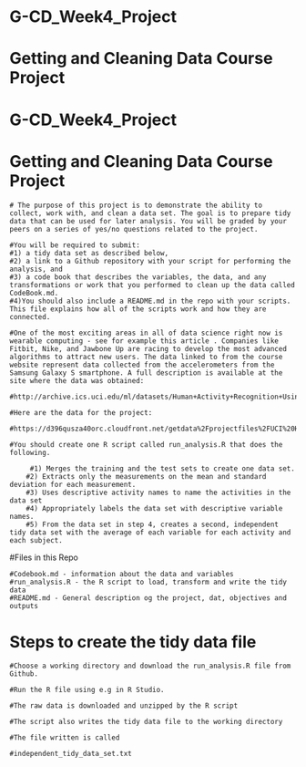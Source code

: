 # G-CD_Week4_Project
# Getting and Cleaning Data Course Project

# G-CD_Week4_Project
# Getting and Cleaning Data Course Project

    # The purpose of this project is to demonstrate the ability to collect, work with, and clean a data set. The goal is to prepare tidy data that can be used for later analysis. You will be graded by your peers on a series of yes/no questions related to the project. 

    #You will be required to submit: 
    #1) a tidy data set as described below, 
    #2) a link to a Github repository with your script for performing the analysis, and 
    #3) a code book that describes the variables, the data, and any transformations or work that you performed to clean up the data called CodeBook.md. 
    #4)You should also include a README.md in the repo with your scripts. This file explains how all of the scripts work and how they are connected.

    #One of the most exciting areas in all of data science right now is wearable computing - see for example this article . Companies like Fitbit, Nike, and Jawbone Up are racing to develop the most advanced algorithms to attract new users. The data linked to from the course website represent data collected from the accelerometers from the Samsung Galaxy S smartphone. A full description is available at the site where the data was obtained:

    #http://archive.ics.uci.edu/ml/datasets/Human+Activity+Recognition+Using+Smartphones

    #Here are the data for the project:

    #https://d396qusza40orc.cloudfront.net/getdata%2Fprojectfiles%2FUCI%20HAR%20Dataset.zip

    #You should create one R script called run_analysis.R that does the following.

         #1) Merges the training and the test sets to create one data set.
        #2) Extracts only the measurements on the mean and standard deviation for each measurement.
        #3) Uses descriptive activity names to name the activities in the data set
        #4) Appropriately labels the data set with descriptive variable names.
        #5) From the data set in step 4, creates a second, independent tidy data set with the average of each variable for each activity and each subject.
    
#Files in this Repo
    
    #Codebook.md - information about the data and variables
    #run_analysis.R - the R script to load, transform and write the tidy data
    #README.md - General description og the project, dat, objectives and outputs
    
    
# Steps to create the tidy data file
    
    
    #Choose a working directory and download the run_analysis.R file from Github.
    
    #Run the R file using e.g in R Studio.
    
    #The raw data is downloaded and unzipped by the R script
    
    #The script also writes the tidy data file to the working directory
    
    #The file written is called 
    
    #independent_tidy_data_set.txt

    
    
    
